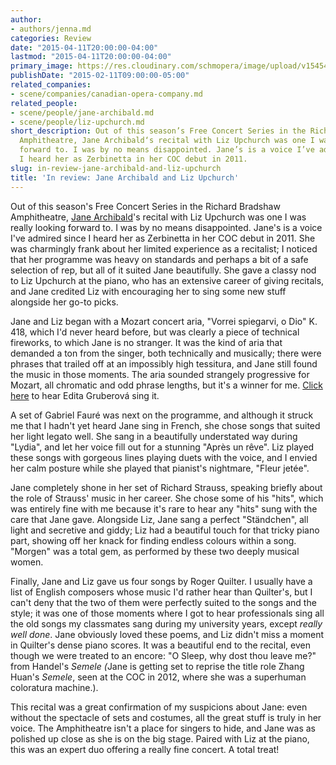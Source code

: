 ```yaml
---
author:
- authors/jenna.md
categories: Review
date: "2015-04-11T20:00:00-04:00"
lastmod: "2015-04-11T20:00:00-04:00"
primary_image: https://res.cloudinary.com/schmopera/image/upload/v1545409169/media/webhook-uploads/1428796689661/JaneArchibald.jpg.jpg
publishDate: "2015-02-11T09:00:00-05:00"
related_companies:
- scene/companies/canadian-opera-company.md
related_people:
- scene/people/jane-archibald.md
- scene/people/liz-upchurch.md
short_description: Out of this season’s Free Concert Series in the Richard Bradshaw
  Amphitheatre, Jane Archibald‘s recital with Liz Upchurch was one I was really looking
  forward to. I was by no means disappointed. Jane’s is a voice I’ve admired since
  I heard her as Zerbinetta in her COC debut in 2011.
slug: in-review-jane-archibald-and-liz-upchurch
title: 'In review: Jane Archibald and Liz Upchurch'
---
```


<p>
	Out of this season's Free Concert Series in the Richard Bradshaw Amphitheatre, <a href="http://janearchibald.com/" target="_blank">Jane Archibald</a>'s recital with Liz Upchurch was one I was really looking forward to. I was by no means disappointed. Jane's is a voice I've admired since I heard her as Zerbinetta in her COC debut in 2011. She was charmingly frank about her limited experience as a recitalist; I noticed that her programme was heavy on standards and perhaps a bit of a safe selection of rep, but all of it suited Jane beautifully. She gave a classy nod to Liz Upchurch at the piano, who has an extensive career of giving recitals, and Jane credited Liz with encouraging her to sing some new stuff alongside her go-to picks.
</p>
<p>
	Jane and Liz began with a Mozart concert aria, "Vorrei spiegarvi, o Dio" K. 418, which I'd never heard before, but was clearly a piece of technical fireworks, to which Jane is no stranger. It was the kind of aria that demanded a ton from the singer, both technically and musically; there were phrases that trailed off at an impossibly high tessitura, and Jane still found the music in those moments. The aria sounded strangely progressive for Mozart, all chromatic and odd phrase lengths, but it's a winner for me. <a href="http://www.youtube.com/watch?v=eUpB_bzrJ8s" target="_blank">Click here</a> to hear Edita Gruberová sing it.
</p>
<p>
	A set of Gabriel Fauré was next on the programme, and although it struck me that I hadn't yet heard Jane sing in French, she chose songs that suited her light legato well. She sang in a beautifully understated way during "Lydia", and let her voice fill out for a stunning "Après un rêve". Liz played these songs with gorgeous lines playing duets with the voice, and I envied her calm posture while she played that pianist's nightmare, "Fleur jetée".
</p>
<p>
	Jane completely shone in her set of Richard Strauss, speaking briefly about the role of Strauss' music in her career. She chose some of his "hits", which was entirely fine with me because it's rare to hear any "hits" sung with the care that Jane gave. Alongside Liz, Jane sang a perfect "Ständchen", all light and secretive and giddy; Liz had a beautiful touch for that tricky piano part, showing off her knack for finding endless colours within a song. "Morgen" was a total gem, as performed by these two deeply musical women.
</p>
<p>
	Finally, Jane and Liz gave us four songs by Roger Quilter. I usually have a list of English composers whose music I'd rather hear than Quilter's, but I can't deny that the two of them were perfectly suited to the songs and the style; it was one of those moments where I got to hear professionals sing all the old songs my classmates sang during my university years, except <em>really well done</em>. Jane obviously loved these poems, and Liz didn't miss a moment in Quilter's dense piano scores. It was a beautiful end to the recital, even though we were treated to an encore: "O Sleep, why dost thou leave me?" from Handel's <em>Semele (</em>Jane is getting set to reprise the title role Zhang Huan's <em>Semele</em>, seen at the COC in 2012, where she was a superhuman coloratura machine.).
</p>
<p>
	This recital was a great confirmation of my suspicions about Jane: even without the spectacle of sets and costumes, all the great stuff is truly in her voice. The Amphitheatre isn't a place for singers to hide, and Jane was as polished up close as she is on the big stage. Paired with Liz at the piano, this was an expert duo offering a really fine concert. A total treat!
</p>
